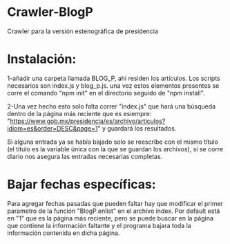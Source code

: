 # Crawler-BlogP
 Crawler para la versión estenográfica de presidencia

# Instalación:

 1-añadir una carpeta llamada BLOG_P, ahi residen los artículos. Los scripts necesarios son index.js y blog_p.js. una vez estos elementos presentes se corre el comando "npm init" en el directorio seguido de "npm install".

 2-Una vez hecho esto solo falta correr "index.js" que hará una búsqueda dentro de la página más reciente que es esiempre: "https://www.gob.mx/presidencia/es/archivo/articulos?idiom=es&order=DESC&page=1" y guardará los resultados.

 Si alguna entrada ya se había bajado solo se reescribe con el mismo título (el título es la variable única con la que se guardan los archivos), si se corre diario nos asegura las entradas necesarias completas.


# Bajar fechas específicas:

Para agregar fechas pasadas que pueden faltar hay que modificar el primer parametro de la función "BlogP.enlist" en el archivo index. Por default está en "1" que es la página más reciente, pero se puede buscar en la página que contiene la información faltante y el programa bajara toda la información contenida en dicha página.